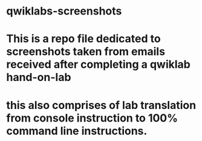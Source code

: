 # qwiklabs-screenshots
# This is a repo file dedicated to screenshots taken from emails received after completing a qwiklab hand-on-lab
# this also comprises of lab translation from console instruction to 100% command line instructions.
